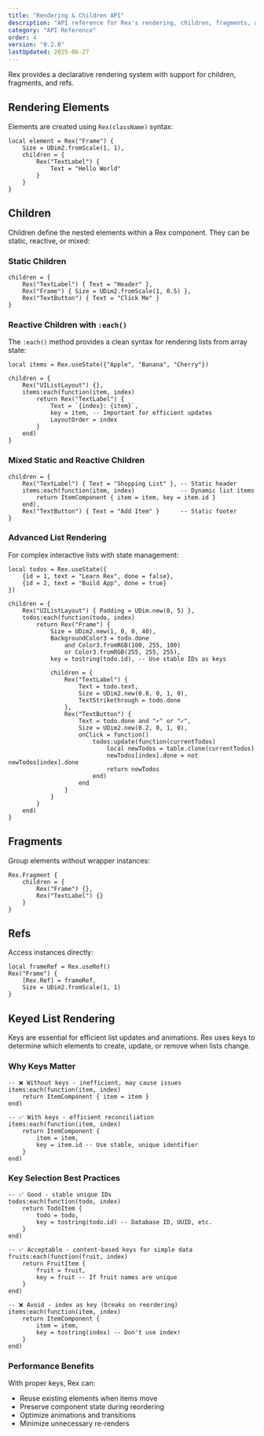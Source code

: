 ```yaml
---
title: "Rendering & Children API"
description: "API reference for Rex's rendering, children, fragments, and refs."
category: "API Reference"
order: 4
version: "0.2.0"
lastUpdated: 2025-06-27
---
```


Rex provides a declarative rendering system with support for children, fragments, and refs.

## Rendering Elements

Elements are created using `Rex(className)` syntax:

```luau
local element = Rex("Frame") {
    Size = UDim2.fromScale(1, 1),
    children = {
        Rex("TextLabel") {
            Text = "Hello World"
        }
    }
}
```

## Children

Children define the nested elements within a Rex component. They can be static, reactive, or mixed:

### Static Children

```luau
children = {
    Rex("TextLabel") { Text = "Header" },
    Rex("Frame") { Size = UDim2.fromScale(1, 0.5) },
    Rex("TextButton") { Text = "Click Me" }
}
```

### Reactive Children with `:each()`

The `:each()` method provides a clean syntax for rendering lists from array state:

```luau
local items = Rex.useState({"Apple", "Banana", "Cherry"})

children = {
    Rex("UIListLayout") {},
    items:each(function(item, index)
        return Rex("TextLabel") {
            Text = `{index}: {item}`,
            key = item, -- Important for efficient updates
            LayoutOrder = index
        }
    end)
}
```

### Mixed Static and Reactive Children

```luau
children = {
    Rex("TextLabel") { Text = "Shopping List" }, -- Static header
    items:each(function(item, index)             -- Dynamic list items
        return ItemComponent { item = item, key = item.id }
    end),
    Rex("TextButton") { Text = "Add Item" }      -- Static footer
}
```

### Advanced List Rendering

For complex interactive lists with state management:

```luau
local todos = Rex.useState({
    {id = 1, text = "Learn Rex", done = false},
    {id = 2, text = "Build App", done = true}
})

children = {
    Rex("UIListLayout") { Padding = UDim.new(0, 5) },
    todos:each(function(todo, index)
        return Rex("Frame") {
            Size = UDim2.new(1, 0, 0, 40),
            BackgroundColor3 = todo.done 
                and Color3.fromRGB(100, 255, 100)
                or Color3.fromRGB(255, 255, 255),
            key = tostring(todo.id), -- Use stable IDs as keys
            
            children = {
                Rex("TextLabel") {
                    Text = todo.text,
                    Size = UDim2.new(0.8, 0, 1, 0),
                    TextStrikethrough = todo.done
                },
                Rex("TextButton") {
                    Text = todo.done and "↶" or "✓",
                    Size = UDim2.new(0.2, 0, 1, 0),
                    onClick = function()
                        todos:update(function(currentTodos)
                            local newTodos = table.clone(currentTodos)
                            newTodos[index].done = not newTodos[index].done
                            return newTodos
                        end)
                    end
                }
            }
        }
    end)
}
```

## Fragments

Group elements without wrapper instances:

```luau
Rex.Fragment {
    children = {
        Rex("Frame") {},
        Rex("TextLabel") {}
    }
}
```

## Refs

Access instances directly:

```luau
local frameRef = Rex.useRef()
Rex("Frame") {
    [Rex.Ref] = frameRef,
    Size = UDim2.fromScale(1, 1)
}
```

## Keyed List Rendering

Keys are essential for efficient list updates and animations. Rex uses keys to determine which elements to create, update, or remove when lists change.

### Why Keys Matter

```luau
-- ❌ Without keys - inefficient, may cause issues
items:each(function(item, index)
    return ItemComponent { item = item }
end)

-- ✅ With keys - efficient reconciliation
items:each(function(item, index)
    return ItemComponent { 
        item = item, 
        key = item.id -- Use stable, unique identifier
    }
end)
```

### Key Selection Best Practices

```luau
-- ✅ Good - stable unique IDs
todos:each(function(todo, index)
    return TodoItem { 
        todo = todo, 
        key = tostring(todo.id) -- Database ID, UUID, etc.
    }
end)

-- ✅ Acceptable - content-based keys for simple data
fruits:each(function(fruit, index)
    return FruitItem { 
        fruit = fruit, 
        key = fruit -- If fruit names are unique
    }
end)

-- ❌ Avoid - index as key (breaks on reordering)
items:each(function(item, index)
    return ItemComponent { 
        item = item, 
        key = tostring(index) -- Don't use index!
    }
end)
```

### Performance Benefits

With proper keys, Rex can:

- Reuse existing elements when items move
- Preserve component state during reordering
- Optimize animations and transitions
- Minimize unnecessary re-renders

